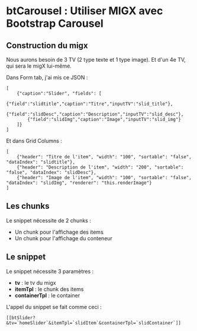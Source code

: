 # **btCarousel** : Utiliser MIGX avec Bootstrap Carousel 


## Construction du migx

Nous aurons besoin de 3 TV (2 type texte et 1 type image). Et d'un 4e TV, qui sera le migX lui-même.

Dans Form tab, j'ai mis ce JSON :

    [
        {"caption":"Slider", "fields": [
            {"field":"slidtitle","caption":"Titre","inputTV":"slid_title"},
            {"field":"slidDesc","caption":"Description","inputTV":"slid_desc"}, 
            {"field":"slidImg","caption":"Image","inputTV":"slid_img"}
        ]}
    ] 

Et dans Grid Columns :

    [
        {"header": "Titre de l'item", "width": "100", "sortable": "false", "dataIndex": "slidtitle"},
        {"header": "Description de l'item", "width": "200", "sortable": "false", "dataIndex": "slidDesc"}, 
        {"header": "Image de l'item", "width": "100", "sortable": "false", "dataIndex": "slidImg", "renderer": "this.renderImage"}
    ]    


## Les chunks

Le snippet nécessite de 2 chunks :

- Un chunk pour l'affichage des items
- Un chunk pour l'affichage du conteneur

## Le snippet


Le snippet nécessite 3 paramètres :

- **tv** : le tv du migx
- **itemTpl** : le chunk des items 
- **containerTpl** : le container

L'appel du snippet se fait comme ceci :

    [[btSlider?&tv=`homeSlider`&itemTpl=`slidItem`&containerTpl=`slidContainer`]]


